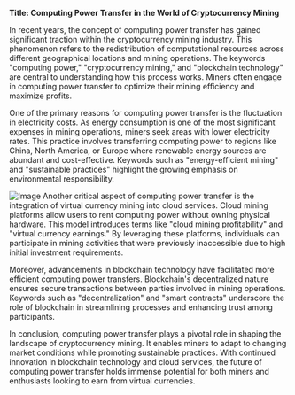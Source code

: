 **Title: Computing Power Transfer in the World of Cryptocurrency Mining**

In recent years, the concept of computing power transfer has gained significant traction within the cryptocurrency mining industry. This phenomenon refers to the redistribution of computational resources across different geographical locations and mining operations. The keywords "computing power," "cryptocurrency mining," and "blockchain technology" are central to understanding how this process works. Miners often engage in computing power transfer to optimize their mining efficiency and maximize profits.

One of the primary reasons for computing power transfer is the fluctuation in electricity costs. As energy consumption is one of the most significant expenses in mining operations, miners seek areas with lower electricity rates. This practice involves transferring computing power to regions like China, North America, or Europe where renewable energy sources are abundant and cost-effective. Keywords such as "energy-efficient mining" and "sustainable practices" highlight the growing emphasis on environmental responsibility.


![Image](https://github.com/user-attachments/assets/31692037-0104-4703-abd1-696b6a7dd41b)
Another critical aspect of computing power transfer is the integration of virtual currency mining into cloud services. Cloud mining platforms allow users to rent computing power without owning physical hardware. This model introduces terms like "cloud mining profitability" and "virtual currency earnings." By leveraging these platforms, individuals can participate in mining activities that were previously inaccessible due to high initial investment requirements.

Moreover, advancements in blockchain technology have facilitated more efficient computing power transfers. Blockchain's decentralized nature ensures secure transactions between parties involved in mining operations. Keywords such as "decentralization" and "smart contracts" underscore the role of blockchain in streamlining processes and enhancing trust among participants.

In conclusion, computing power transfer plays a pivotal role in shaping the landscape of cryptocurrency mining. It enables miners to adapt to changing market conditions while promoting sustainable practices. With continued innovation in blockchain technology and cloud services, the future of computing power transfer holds immense potential for both miners and enthusiasts looking to earn from virtual currencies.